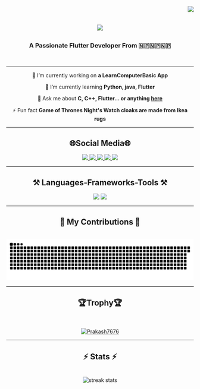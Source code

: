 <img align="right" src="https://visitor-badge.laobi.icu/badge?page_id=Prakash7676.Prakash7676" />
<h1 align="center">
    <img src="https://readme-typing-svg.herokuapp.com/?font=Righteous&size=35&center=true&vCenter=true&width=500&height=70&duration=4000&lines=Hi+There!+👋;+I'm+Prakash+Shrestha!;" />
</h1>

<h3 align="center">
    A Passionate Flutter Developer From 🇳🇵🇳🇵🇳🇵 
</h3>
<br/>

---

<div align="center"> 
    
🔭 I’m currently working on **a LearnComputerBasic App**
 </div>
 
 <div align="center"> 
     
🌱 I’m currently learning **Python, java, Flutter**
 </div>
 
 <div align="center"> 
     
💬 Ask me about **C, C++, Flutter... or anything [here](https://github.com/Prakash7676/Prakash7676/issues)**
 </div>
 
 <div align="center"> 
     
⚡ Fun fact **Game of Thrones Night's Watch cloaks are made from Ikea rugs**
 </div>

---
<h2 align="center">🌐Social Media🌐</h2>

<div align="center"> 
  <a href="mailto:shresthap125@gmail.com">
    <img src="https://img.shields.io/badge/Gmail-purple?style=for-the-badge&logo=Gmail&logoColor=orange" />
  </a>
  <a href="https://linkedin.com/in/prakash-stha-211404240" target="_blank">
    <img src="https://img.shields.io/badge/LinkedIn-white?style=for-the-badge&logo=LinkedIn&logoColor=white&labelColor=blue&color=blue" target="_blank" />
  </a>
     <a href="https://instagram.com/iamprakash_77" target="blank">
  <img src="https://img.shields.io/badge/Instagram-white?style=for-the-badge&logo=Instagram&logoColor=orange" />
  </a>
  <a href="https://www.facebook.com/profile.php?id=100009262777879" target="blank">
  <img src="https://img.shields.io/badge/Facebook-white?style=for-the-badge&logo=Facebook&logoColor=white&labelColor=blue&color=blue" target="_blank" />
  </a>
   <a href="https://twitter.com/Prakash85220860" target="blank">
  <img src="https://img.shields.io/badge/Twitter-black?style=for-the-badge&logo=X&logoColor=white" />
  </a>
</div>

---
<h2 align="center">⚒️ Languages-Frameworks-Tools ⚒️</h2>

<div align="center">
    <img src="https://skillicons.dev/icons?i=dart,html,css,vscode,github,figma,git,photoshop,postman" />
    <img src="https://skillicons.dev/icons?i=flutter,nodejs,python,javascript,php,c,java,mysql,firebase,appwrite,django,sqlite" />
</div>

---
<div align="center">
  <h2>🐍 My Contributions 🐍</h2>
  <br/>
  <img alt="snake eating my contributions" src="https://raw.githubusercontent.com/Prakash7676/Prakash7676/output/github-contribution-grid-snake.svg" />
</div>

---
 <h2 align="center">🏆Trophy🏆</h2>
  <br/>
<p align="center"> <a href="https://github.com/ryo-ma/github-profile-trophy"><img src="https://github-profile-trophy.vercel.app/?username=Prakash7676&theme=onedark&column=4&margin-w=15&margin-h=15" alt="Prakash7676" /></a> </p>

---
<h2 align="center">⚡ Stats ⚡</h2>
<br>
<div align=center>
    <img  width=390 src="https://streak-stats.demolab.com/?user=Prakash7676&count_private=true&theme=react&border_radius=10" alt="streak stats"/>

</div>
<br/><br/>

